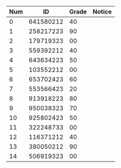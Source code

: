 Num|ID | Grade| Notice
--- |--- | ---- | ----
0 | 641580212 | 40 | 
1 | 258217223 | 90 | 
2 | 179719323 | 00 | 
3 | 559392212 | 40 | 
4 | 643634223 | 50 | 
5 | 103552212 | 00 | 
6 | 653702423 | 60 | 
7 | 553566423 | 20 | 
8 | 913918223 | 80 |
9 | 950038323 | 70 | 
10| 925802423 | 50 | 
11| 322248733 | 00 | 
12| 116371212 | 40 | 
13| 380050212 | 90 |  
14| 506919323 | 00 | 
